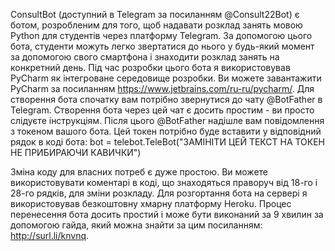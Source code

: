 
ConsultBot (доступний в Telegram за посиланням @Consult22Bot) є ботом, розробленим для того, щоб надавати розклад занять мовою Python для студентів через платформу Telegram. За допомогою цього бота, студенти можуть легко звертатися до нього у будь-який момент за допомогою свого смартфона і знаходити розклад занять на конкретний день.
Під час розробки цього бота я використовував PyCharm як інтегроване середовище розробки. Ви можете завантажити PyCharm за посиланням https://www.jetbrains.com/ru-ru/pycharm/.
Для створення бота спочатку вам потрібно звернутися до чату @BotFather в Telegram. Створення бота через цей чат є досить простим - ви просто слідуєте інструкціям. Після цього @BotFather надішле вам повідомлення з токеном вашого бота. Цей токен потрібно буде вставити у відповідний рядок в коді бота:
bot = telebot.TeleBot("ЗАМІНІТИ ЦЕЙ ТЕКСТ НА ТОКЕН НЕ ПРИБИРАЮЧИ КАВИЧКИ")

Зміна коду для власних потреб є дуже простою. Ви можете використовувати коментарі в коді, що знаходяться праворуч від 18-го і 28-го рядків, для зміни розкладу.
Для розгортання бота на сервері я використовував безкоштовну хмарну платформу Heroku. Процес перенесення бота досить простий і може бути виконаний за 9 хвилин за допомогою гайда, який можна знайти за цим посиланням: http://surl.li/knvnq.
